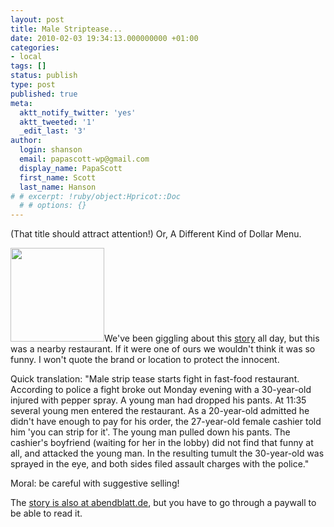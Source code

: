 ```yaml
---
layout: post
title: Male Striptease...
date: 2010-02-03 19:34:13.000000000 +01:00
categories:
- local
tags: []
status: publish
type: post
published: true
meta:
  aktt_notify_twitter: 'yes'
  aktt_tweeted: '1'
  _edit_last: '3'
author:
  login: shanson
  email: papascott-wp@gmail.com
  display_name: PapaScott
  first_name: Scott
  last_name: Hanson
# # excerpt: !ruby/object:Hpricot::Doc
  # # options: {}
---
```

<p>(That title should attract attention!) Or, A Different Kind of Dollar Menu. </p>
<p><a href="http://www.papascott.de/wordpress/wp-content/uploads/2010/02/han-winsen.jpg"><img src="http://www.papascott.de/wordpress/wp-content/uploads/2010/02/han-winsen-150x150.jpg" alt="" width="150" height="150" class="alignnone size-thumbnail wp-image-3710" align="left<br />
" /></a>We've been giggling about this <a href="http://www.papascott.de/wordpress/wp-content/uploads/2010/02/han-winsen.jpg">story</a> all day, but this was a nearby restaurant. If it were one of ours we wouldn't think it was so funny. I won't quote the brand or location to protect the innocent.</p>
<p>Quick translation: "Male strip tease starts fight in fast-food restaurant. According to police a fight broke out Monday evening with a 30-year-old injured with pepper spray. A young man had dropped his pants. At 11:35 several young men entered the restaurant. As a 20-year-old admitted he didn't have enough to pay for his order, the 27-year-old female cashier told him 'you can strip for it'. The young man pulled down his pants. The cashier's boyfriend (waiting for her in the lobby) did not find that funny at all, and attacked the young man. In the resulting tumult the 30-year-old was sprayed in the eye, and both sides filed assault charges with the police." </p>
<p>Moral: be careful with suggestive selling!</p>
<p>The <a href="http://www.abendblatt.de/region/harburg/article1367223/Schlaegerei-im-Schnellrestaurant.html">story is also at abendblatt.de</a>, but you have to go through a paywall to be able to read it.</p>
